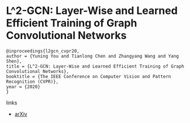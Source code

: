 # L^2-GCN: Layer-Wise and Learned Efficient Training of Graph Convolutional Networks

```
@inproceedings{l2gcn_cvpr20,
author = {Yuning You and Tianlong Chen and Zhangyang Wang and Yang Shen},
title = {L^2-GCN: Layer-Wise and Learned Efficient Training of Graph Convolutional Networks},
booktitle = {The IEEE Conference on Computer Vision and Pattern Recognition (CVPR)},
year = {2020}
}
```

links
- [arXiv](https://arxiv.org/abs/2003.13606)
